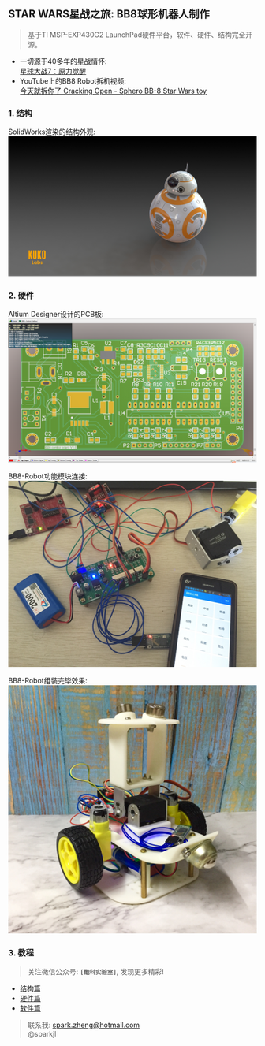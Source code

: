 ## STAR WARS星战之旅: BB8球形机器人制作 
> 基于TI MSP-EXP430G2 LaunchPad硬件平台，软件、硬件、结构完全开源。
- 一切源于40多年的星战情怀:  
[星球大战7：原力觉醒](https://www.bilibili.com/video/av74977133?from=search&seid=1754264535096664915)
- YouTube上的BB8 Robot拆机视频:  
[今天就拆你了 Cracking Open - Sphero BB-8 Star Wars toy](https://www.bilibili.com/video/av2889876?from=search&seid=3099549580609771673)


### 1. 结构
SolidWorks渲染的结构外观:
![](https://github.com/Spark696/BB8-Robot/blob/master/images/1.png)  


### 2. 硬件
Altium Designer设计的PCB板:
![](https://github.com/Spark696/BB8-Robot/blob/master/images/2.PNG)  

BB8-Robot功能模块连接:
![](https://github.com/Spark696/BB8-Robot/blob/master/images/3.JPG)  

BB8-Robot组装完毕效果:
![](https://github.com/Spark696/BB8-Robot/blob/master/images/4.JPG)  


### 3. 教程
> 关注微信公众号: **`[酷科实验室]`**, 发现更多精彩!
- [结构篇](https://mp.weixin.qq.com/s?__biz=MzUyOTI3MjA2Mg==&mid=2247484050&idx=1&sn=7e11ee27132d91c5098d651631694df9&chksm=fa62df03cd1556158405a3369c38ce2dba808a73255a51d40894305ebfe30551d6f1fbd94a92&token=1790854315&lang=zh_CN#rd) 
- [硬件篇](https://mp.weixin.qq.com/s?__biz=MzUyOTI3MjA2Mg==&mid=2247484082&idx=1&sn=46ab6720277ef95da9ad2ca2bd3844f8&chksm=fa62df23cd155635d0452a7762ad4246543d34beca151d6806942c0540fb685a48106c0c8b3b&token=1790854315&lang=zh_CN#rd) 
- [软件篇](https://mp.weixin.qq.com/s?__biz=MzUyOTI3MjA2Mg==&mid=2247484098&idx=1&sn=93c87e46e34776f60d7fde2116640d3c&chksm=fa62df53cd15564571c2cd89aab42460776b851897604eb2bfb70346bc2cf16a8936c09953cc&token=1790854315&lang=zh_CN#rd) 


> 联系我: spark.zheng@hotmail.com  
> @sparkjl
